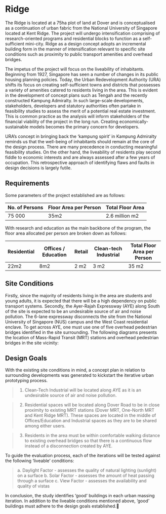 # Ridge

The Ridge is located at a 75ha plot of land at Dover and is conceptualised as a continuation of urban fabric from the National University of Singapore located at Kent Ridge. The project will undergo intensification comprising of research-oriented programs and residential blocks to function as a self-sufficient mini-city. Ridge as a design concept adopts an incremental building form in the manner of intensification relevant to specific site conditions such as proximity to public transport amenities and overhead bridges.

The impetus of the project will focus on the liveability of inhabitants. Beginning from 1927, Singapore has seen a number of changes in its public housing planning policies. Today, the Urban Redevelopment Authority (URA) shifts its focus on creating self-sufficient towns and districts that possesses a variety of amenities catered to residents living in the area. This is evident in the development of concept plans such as Tengah and the recently constructed Kampung Admiralty. In such large-scale developments, stakeholders, developers and statutory authorities often partake in feasibility studies to assess the merit of a potential real estate investment. This is common practice as the analysis will inform stakeholders of the financial viability of the project in the long run. Creating economically-sustainable models becomes the primary concern for developers.

URA’s concept in bringing back the ‘kampung spirit’ in Kampung Admiralty reminds us that the well-being of inhabitants should remain at the core of the design process. There are many precedence in conducting meaningful feasibility studies. On the other hand, the liveability of residents play second fiddle to economic interests and are always assessed after a few years of occupation. This retrospective approach of identifying flaws and faults in design decisions is largely futile. 

## Requirements
Some parameters of the project established are as follows:

| No. of Persons  | Floor Area per Person | Total Floor Area  |
| ------------- | ------------- | ------------- |
| 75 000  | 35m2  | 2.6 million m2  |

With research and education as the main backbone of the program, the floor area allocated per person are broken down as follows:

| Residential  | Offices / Education | Retail  | Clean-tech Industrial  | Total Floor Area per Person  |
| ------------- | ------------- | ------------- | ------------- | ------------- |
| 22m2  | 8m2  | 2 m2  | 3 m2  | 35 m2  |

## Site Conditions
Firstly, since the majority of residents living in the area are students and young adults, it is expected that there will be a high dependency on public transport systems. Secondly, the Ayer-Rajah Expressway (AYE) along South of the site is expected to be an undesirable source of air and noise pollution. The 6-lane expressway disconnects the site from the National University of Singapore (NUS) campus and the West Coast residential enclave. To get across AYE, one must use one of five overhead pedestrian bridges identified in the site surrounding. The following diagrams presents the location of Mass-Rapid Transit (MRT) stations and overhead pedestrian bridges in the site vicinity: 

## Design Goals
With the existing site conditions in mind, a concept plan in relation to surrounding developments was generated to kickstart the iterative urban prototyping process. 

> 1.  Clean-Tech Industrial will be located along AYE as it is an undesirable source of air and noise pollution.

> 2.  Residential spaces will be located along Dover Road to be in close proximity to existing MRT stations (Dover MRT, One-North MRT and Kent Ridge MRT). These spaces are located in the middle of Offices/Education and Industrial spaces as they are to be shared among either users.

> 3.  Residents in the area must be within comfortable walking distance to existing overhead bridges so that there is a continuous flow instead of a disconnection created by AYE. 

To guide the evaluation process, each of the iterations will be tested against the following ‘liveable’ conditions:

> a.  Daylight Factor - assesses the quality of natural lighting (sunlight) on a surface
> b.  Solar Factor - assesses the amount of heat passing through a surface
> c.  View Factor - assesses the availability and quality of vistas

In conclusion, the study identifies ‘good’ buildings in each urban massing iteration. In addition to the liveable conditions mentioned above, ‘good’ buildings must adhere to the design goals established.
